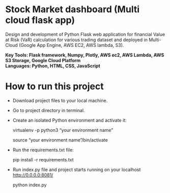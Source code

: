 # Stock Market dashboard (Multi cloud flask app)

Design and development of Python Flask web application for financial Value
at Risk (VaR) calculation for various trading dataset and deployed in Multi-Cloud (Google App
Engine, AWS EC2, AWS lambda, S3).</br>

**Key Tools: Flask framework, Numpy, Plotly, AWS ec2, AWS Lambda, AWS S3 Storage, Google Cloud Platform**</br>
**Languages: Python, HTML, CSS, JavaScript**<br>

# How to run this project 
* Download project files to your local machine.
* Go to project directory in terminal. 
* Create an isolated Python environment and activate it:

    virtualenv -p python3 “your environment name”
    
    source “your environment name”/bin/activate
    
 * Run the requirements.txt file:
 
    pip install -r requirements.txt
    
 * Run index.py file and project starts running on your localhost http://0.0.0.0:8081/
 
    python index.py


